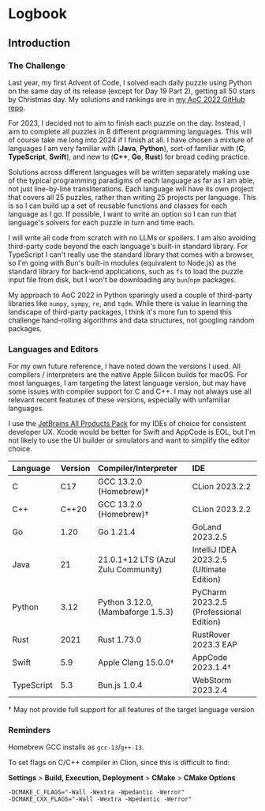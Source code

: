 # Logbook

## Introduction

### The Challenge

Last year, my first Advent of Code, I solved each daily puzzle using Python on the same day of its release (except for Day 19 Part 2), getting all 50 stars by Christmas day. My solutions and rankings are in [my AoC 2022 GitHub repo](https://github.com/leechristie/advent-of-code-2022).

For 2023, I decided not to aim to finish each puzzle on the day. Instead, I aim to complete all puzzles in 8 different programming languages. This will of course take me long into 2024 if I finish at all. I have chosen a mixture of languages I am very familiar with (**Java**, **Python**), sort-of familiar with (**C**, **TypeScript**, **Swift**), and new to (**C++**, **Go**, **Rust**) for broad coding practice.

Solutions across different languages will be written separately making use of the typical programming paradigms of each language as far as I am able, not just line-by-line transliterations. Each language will have its own project that covers all 25 puzzles, rather than writing 25 projects per language. This is so I can build up a set of reusable functions and classes for each language as I go. If possible, I want to write an option so I can run that language's solvers for each puzzle in turn and time each.

I will write all code from scratch with no LLMs or spoilers. I am also avoiding third-party code beyond the each language's built-in standard library. For TypeScript I can't really use the standard library that comes with a browser, so I'm going with Bun's built-in modules (equivalent to Node.js) as the standard library for back-end applications, such as `fs` to load the puzzle input file from disk, but I won't be downloading any `bun`/`npm` packages.

My approach to AoC 2022 in Python sparingly used a couple of third-party libraries like `numpy`, `sympy`, `re`, and `tqdm`. While there is value in learning the landscape of third-party packages, I think it's more fun to spend this challenge hand-rolling algorithms and data structures, not googling random packages.

### Languages and Editors

For my own future reference, I have noted down the versions I used. All compilers / interpreters are the native Apple Silicon builds for macOS. For most languages, I am targeting the latest language version, but may have some issues with compiler support for C and C++. I may not always use all relevant recent features of these versions, especially with unfamiliar languages.

I use the [JetBrains All Products Pack](https://www.jetbrains.com/all/) for my IDEs of choice for consistent developer UX. Xcode would be better for Swift and AppCode is EOL, but I'm not likely to use the UI builder or simulators and want to simplify the editor choice.

| Language   | Version | Compiler/Interpreter                | IDE                                       |
|:-----------|:--------|:------------------------------------|:------------------------------------------|
| C          | C17     | GCC 13.2.0 (Homebrew)†              | CLion 2023.2.2                            |
| C++        | C++20   | GCC 13.2.0 (Homebrew)†              | CLion 2023.2.2                            |
| Go         | 1.20    | Go 1.21.4                           | GoLand 2023.2.5                           |
| Java       | 21      | 21.0.1+12 LTS (Azul Zulu Community) | IntelliJ IDEA 2023.2.5 (Ultimate Edition) |
| Python     | 3.12    | Python 3.12.0, (Mambaforge 1.5.3)   | PyCharm 2023.2.5 (Professional Edition)   |
| Rust       | 2021    | Rust 1.73.0                         | RustRover 2023.3 EAP                      |
| Swift      | 5.9     | Apple Clang 15.0.0†                 | AppCode 2023.1.4†                         |
| TypeScript | 5.3     | Bun.js 1.0.4                        | WebStorm 2023.2.4                         |

† May not provide full support for all features of the target language version

### Reminders

Homebrew GCC installs as `gcc-13`/`g++-13`.

To set flags on C/C++ compiler in Clion, since this is difficult to find:

**Settings** > **Build, Execution, Deployment** > **CMake** > **CMake Options**
```
-DCMAKE_C_FLAGS="-Wall -Wextra -Wpedantic -Werror"
-DCMAKE_CXX_FLAGS="-Wall -Wextra -Wpedantic -Werror"
```
